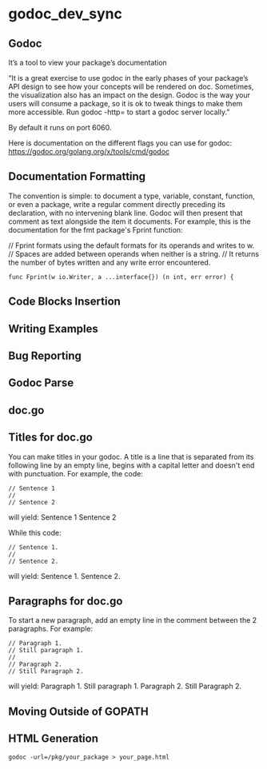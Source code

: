 # godoc_dev_sync

## Godoc
It’s a tool to view your package’s documentation 

“It is a great exercise to use godoc in the early phases of your package’s API design to see how your concepts will be rendered on doc. Sometimes, the visualization also has an impact on the design. Godoc is the way your users will consume a package, so it is ok to tweak things to make them more accessible. Run godoc -http=<hostport> to start a godoc server locally.” 
  
By default it runs on port 6060.

Here is documentation on the different flags you can use for godoc: https://godoc.org/golang.org/x/tools/cmd/godoc 

## Documentation Formatting
The convention is simple: to document a type, variable, constant, function, or even a package, write a regular comment directly preceding its declaration, with no intervening blank line. Godoc will then present that comment as text alongside the item it documents. For example, this is the documentation for the fmt package's Fprint function:

// Fprint formats using the default formats for its operands and writes to w.
// Spaces are added between operands when neither is a string.
// It returns the number of bytes written and any write error encountered.
```
func Fprint(w io.Writer, a ...interface{}) (n int, err error) {
```

## Code Blocks Insertion

## Writing Examples

## Bug Reporting

## Godoc Parse

## doc.go

## Titles for doc.go
You can make titles in your godoc. A title is a line that is separated from its following line by an empty line, begins with a capital letter and doesn't end with punctuation.
For example, the code:
```
// Sentence 1
//
// Sentence 2
```

will yield:
Sentence 1
Sentence 2

While this code:
```
// Sentence 1.
//
// Sentence 2.
```

will yield:
Sentence 1.
Sentence 2.

## Paragraphs for doc.go
To start a new paragraph, add an empty line in the comment between the 2 paragraphs.
For example:
```
// Paragraph 1.
// Still paragraph 1.
//
// Paragraph 2.
// Still Paragraph 2.
```

will yield:
Paragraph 1. Still paragraph 1.
Paragraph 2. Still Paragraph 2.


## Moving Outside of GOPATH

## HTML Generation
```
godoc -url=/pkg/your_package > your_page.html
```
